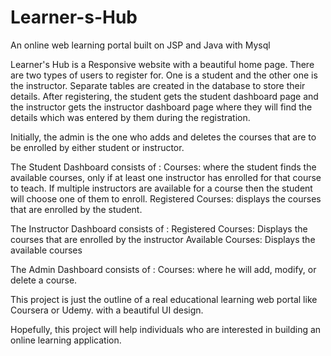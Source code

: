 # Learner-s-Hub
An online web learning portal built on JSP and Java with Mysql

Learner's Hub is a Responsive website with a beautiful home page. There are two types of users to register for. One is a student and the other one is the instructor. Separate tables are created in the database to store their details. After registering, the student gets the student dashboard page and the instructor gets the instructor dashboard page where they will find the details which was entered by them during the registration.

Initially, the admin is the one who adds and deletes the courses that are to be enrolled by either student or instructor.

The Student Dashboard consists of :
Courses: where the student finds the available courses, only if at least one instructor has enrolled for that course to teach. If multiple instructors are available for a course then the student will choose one of them to enroll.
Registered Courses: displays the courses that are enrolled by the student.

The Instructor Dashboard consists of :
Registered Courses: Displays the courses that are enrolled by the instructor
Available Courses: Displays the available courses

The Admin Dashboard consists of :
Courses: where he will add, modify, or delete a course.

This project is just the outline of a real educational learning web portal like Coursera or Udemy. with a beautiful UI design.

Hopefully, this project will help individuals who are interested in building an online learning application.

